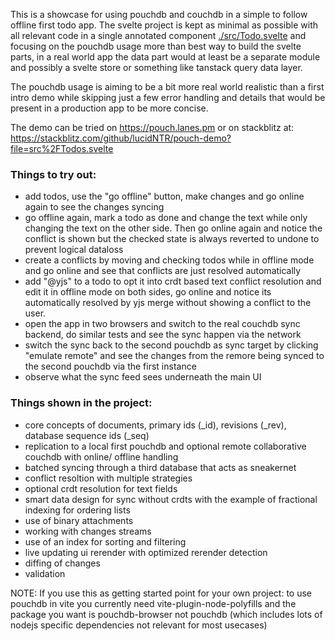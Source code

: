 This is a showcase for using pouchdb and couchdb in a simple to follow offline first todo app.
The svelte project is kept as minimal as possible with all relevant code in a single annotated component [./src/Todo.svelte](Todo.svelte) and focusing on the pouchdb usage more than best way to build the svelte parts, in a real world app the data part would at least be a separate module and possibly a svelte store or something like tanstack query data layer.

The pouchdb usage is aiming to be a bit more real world realistic than a first intro demo while skipping just a few error handling and details that would be present in a production app to be more concise.

The demo can be tried on https://pouch.lanes.pm or on stackblitz at: https://stackblitz.com/github/lucidNTR/pouch-demo?file=src%2FTodos.svelte

### Things to try out:
- add todos, use the "go offline" button, make changes and go online again to see the changes syncing
- go offline again, mark a todo as done and change the text while only changing the text on the other side. Then go online again and notice the conflict is shown but the checked state is always reverted to undone to prevent logical dataloss
- create a conflicts by moving and checking todos while in offline mode and go online and see that conflicts are just resolved automatically
- add "@yjs" to a todo to opt it into crdt based text conflict resolution and edit it in offline mode on both sides, go online and notice its automatically resolved by yjs merge without showing a conflict to the user.
- open the app in two browsers and switch to the real couchdb sync backend, do similar tests and see the sync happen via the network
- switch the sync back to the second pouchdb as sync target by clicking "emulate remote" and see the changes from the remore being synced to the second pouchdb via the first instance
- observe what the sync feed sees underneath the main UI

### Things shown in the project:
- core concepts of documents, primary ids (_id), revisions (_rev), database sequence ids (_seq)
- replication to a local first pouchdb and optional remote collaborative couchdb with online/ offline handling
- batched syncing through a third database that acts as sneakernet
- conflict resoltion with multiple strategies 
- optional crdt resolution for text fields
- smart data design for sync without crdts with the example of fractional indexing for ordering lists
- use of binary attachments
- working with changes streams
- use of an index for sorting and filtering
- live updating ui rerender with optimized rerender detection
- diffing of changes
- validation

NOTE: If you use this as getting started point for your own project: to use pouchdb in vite you currently need vite-plugin-node-polyfills and the package you want is pouchdb-browser not pouchdb (which includes lots of nodejs specific dependencies not relevant for most usecases)
